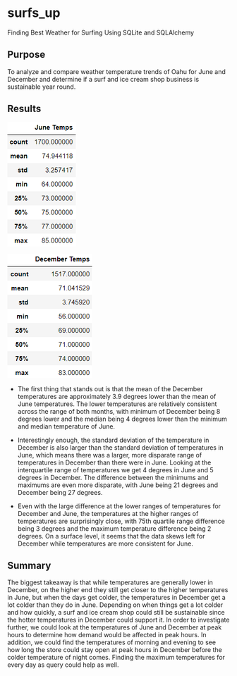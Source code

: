 # surfs_up
Finding Best Weather for Surfing Using SQLite and SQLAlchemy

## Purpose

To analyze and compare weather temperature trends of Oahu for June and December and determine if a surf and ice cream shop business is sustainable year round.

## Results

![JuneTemps](https://github.com/DavidFGitH/surfs_up/blob/main/Resources/June_Temps.png)

![DecTemps](https://github.com/DavidFGitH/surfs_up/blob/main/Resources/December_Temps.png)

- The first thing that stands out is that the mean of the December temperatures are approximately 3.9 degrees lower than the mean of June temperatures. The lower temperatures are relatively consistent across the range of both months, with minimum of December being 8 degrees lower and the median being 4 degrees lower than the minimum and median temperature of June.

- Interestingly enough, the standard deviation of the temperature in December is also larger than the standard deviation of temperatures in June, which means there was a larger, more disparate range of temperatures in December than there were in June. Looking at the interquartile range of temperatures we get 4 degrees in June and 5 degrees in December. The difference between the minimums and maximums are even more disparate, with June being 21 degrees and December being 27 degrees.

- Even with the large difference at the lower ranges of temperatures for December and June, the temperatures at the higher ranges of temperatures are surprisingly close, with 75th quartile range difference being 3 degrees and the maximum temperature difference being 2 degrees. On a surface level, it seems that the data skews left for December while temperatures are more consistent for June.

## Summary

The biggest takeaway is that while temperatures are generally lower in December, on the higher end they still get closer to the higher temperatures in June, but when the days get colder, the temperatures in December get a lot colder than they do in June. Depending on when things get a lot colder and how quickly, a surf and ice cream shop could still be sustainable since the hotter temperatures in December could support it. In order to investigate further, we could look at the temperatures of June and December at peak hours to determine how demand would be affected in peak hours. In addition, we could find the temperatures of morning and evening to see how long the store could stay open at peak hours in December before the colder temperature of night comes. Finding the maximum temperatures for every day as query could help as well.
